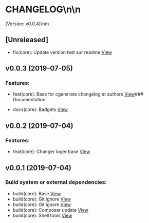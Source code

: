 # CHANGELOG\n\n
[Version: v0.0.4]\n\n
## [Unreleased]

*  fix(core): Update version test sur readme [View](./commits/a9d1e2f08581ec640754d064b3a3aaeb4567baee)

## v0.0.3 (2019-07-05)

### Features:

*  feat(core): Base for cgenerate changelog et authors [View](./commits/617db59049c609e34354570f25b3aac7f1d04ceb)### Documentation:

*  docs(core): Badgets [View](./commits/419e990b750d2df1406c9b0dd3cc6f01b0aceb68)

## v0.0.2 (2019-07-04)

### Features:

*  feat(core): Changer loger base [View](./commits/23072c95863ec5e2187f484ac18a203772765157)

## v0.0.1 (2019-07-04)

### Build system or external dependencies:

*  build(core): Base [View](./commits/c4bb326fbcbb3b40bd325d82b25532b30353d712)
*  build(core): Git ignore [View](./commits/78d807df26816a25a242502a0e7cafeaeb55682d)
*  build(core): Git ignore [View](./commits/09d57c300129b3961a59feb5342782b8cae0b206)
*  build(core): Composer update [View](./commits/88b490608f19af7990de2d15d082479e08f93f77)
*  build(core): Shell tools [View](./commits/1c8a3cca694250baa21d6260292d9fd37b000718)

